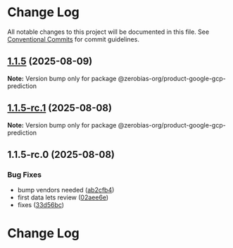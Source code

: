 # Change Log

All notable changes to this project will be documented in this file.
See [Conventional Commits](https://conventionalcommits.org) for commit guidelines.

## [1.1.5](https://github.com/zerobias-org/product/compare/@zerobias-org/product-google-gcp-prediction@1.1.5-rc.1...@zerobias-org/product-google-gcp-prediction@1.1.5) (2025-08-09)

**Note:** Version bump only for package @zerobias-org/product-google-gcp-prediction





## [1.1.5-rc.1](https://github.com/zerobias-org/product/compare/@zerobias-org/product-google-gcp-prediction@1.1.5-rc.0...@zerobias-org/product-google-gcp-prediction@1.1.5-rc.1) (2025-08-08)

**Note:** Version bump only for package @zerobias-org/product-google-gcp-prediction





## 1.1.5-rc.0 (2025-08-08)


### Bug Fixes

* bump vendors needed ([ab2cfb4](https://github.com/zerobias-org/product/commit/ab2cfb4a9cf2e3008e08b068f98011fec096c932))
* first data lets review ([02aee6e](https://github.com/zerobias-org/product/commit/02aee6e8c4f11675de7c63a00f4c8254a67a4dd7))
* fixes ([33d56bc](https://github.com/zerobias-org/product/commit/33d56bcaedf3fa5e3939a33c0fb57eda53539d05))





# Change Log
